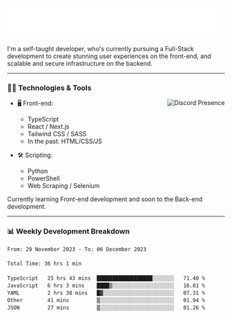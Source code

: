 <img src="assets/wave.svg" alt=":wave:" />

I'm a self-taught developer, who's currently pursuing a Full-Stack development to create stunning user experiences on the front-end, and scalable and secure infrastructure on the backend.

---

### 🧑‍💻 Technologies & Tools

<a href="https://discord.com/users/414304208649453568" target="_blank" rel="nofollow">
   <img src="https://lanyard-profile-readme.vercel.app/api/414304208649453568?idleMessage=Probably%20doing%20something%20else..." alt="Discord Presence" align="right">
</a>

- 🖥️ Front-end:

  - TypeScript
  - React / Next.js
  - Tailwind CSS / SASS
  - In the past: HTML/CSS/JS

- 🛠 Scripting:

  - Python
  - PowerShell
  - Web Scraping / Selenium

Currently learning Front-end development and soon to the Back-end development.

---

### 📊 Weekly Development Breakdown

<!-- ![ccrsxx's GitHub Stats](https://github-readme-stats.vercel.app/api?username=ccrsxx&count_private=true&theme=tokyonight) -->
<!-- ![ccrsxx's Top Langs](https://github-readme-stats.vercel.app/api/top-langs/?username=ccrsxx&hide=lua,java,html&theme=tokyonight) -->

<!--START_SECTION:waka-->

```txt
From: 29 November 2023 - To: 06 December 2023

Total Time: 36 hrs 1 min

TypeScript   25 hrs 43 mins  ██████████████████░░░░░░░   71.40 %
JavaScript   6 hrs 3 mins    ████▒░░░░░░░░░░░░░░░░░░░░   16.81 %
YAML         2 hrs 38 mins   █▓░░░░░░░░░░░░░░░░░░░░░░░   07.31 %
Other        41 mins         ▒░░░░░░░░░░░░░░░░░░░░░░░░   01.94 %
JSON         27 mins         ▒░░░░░░░░░░░░░░░░░░░░░░░░   01.26 %
```

<!--END_SECTION:waka-->
